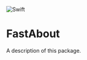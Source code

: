 ![Swift](https://github.com/johannesschrott/FastAbout/workflows/Swift/badge.svg)

# FastAbout

A description of this package.
